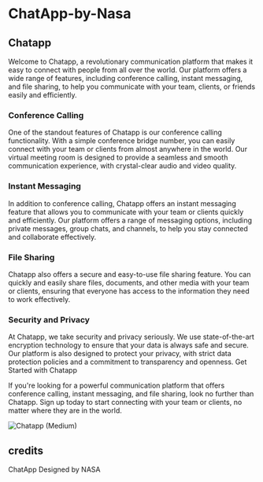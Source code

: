 # ChatApp-by-Nasa

## Chatapp

Welcome to Chatapp, a revolutionary communication platform that makes it easy to connect with people from all over the world. Our platform offers a wide range of features, including conference calling, instant messaging, and file sharing, to help you communicate with your team, clients, or friends easily and efficiently.

### Conference Calling

One of the standout features of Chatapp is our conference calling functionality. With a simple conference bridge number, you can easily connect with your team or clients from almost anywhere in the world. Our virtual meeting room is designed to provide a seamless and smooth communication experience, with crystal-clear audio and video quality.

### Instant Messaging

In addition to conference calling, Chatapp offers an instant messaging feature that allows you to communicate with your team or clients quickly and efficiently. Our platform offers a range of messaging options, including private messages, group chats, and channels, to help you stay connected and collaborate effectively.

### File Sharing

Chatapp also offers a secure and easy-to-use file sharing feature. You can quickly and easily share files, documents, and other media with your team or clients, ensuring that everyone has access to the information they need to work effectively.

### Security and Privacy

At Chatapp, we take security and privacy seriously. We use state-of-the-art encryption technology to ensure that your data is always safe and secure. Our platform is also designed to protect your privacy, with strict data protection policies and a commitment to transparency and openness.
Get Started with Chatapp

If you're looking for a powerful communication platform that offers conference calling, instant messaging, and file sharing, look no further than Chatapp. Sign up today to start connecting with your team or clients, no matter where they are in the world.


![Chatapp (Medium)](https://user-images.githubusercontent.com/55211588/227368801-b42c5e5d-ca7b-45f7-9154-08fb100e0576.png)



## credits

ChatApp Designed by NASA
